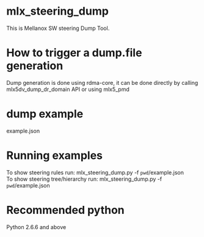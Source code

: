 # mlx_steering_dump
This is Mellanox SW steering Dump Tool.

How to trigger a dump.file generation
=====================================
Dump generation is done using rdma-core,
it can be done directly by calling mlx5dv_dump_dr_domain API
or using mlx5_pmd

dump example
============
example.json

Running examples
================
To show steering rules run:
	mlx_steering_dump.py -f `pwd`/example.json<br/>
To show steering tree/hierarchy run:
	mlx_steering_dump.py -f `pwd`/example.json

Recommended python
==================
Python 2.6.6 and above
